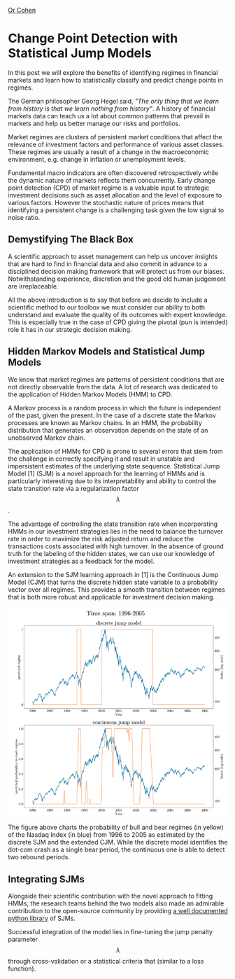 [Or Cohen](/index.html)
# Change Point Detection with Statistical Jump Models
In this post we will explore the benefits of identifying regimes in financial markets and learn how to statistically classify and predict change points in regimes. 
 
The German philosopher Georg Hegel said, *"The only thing that we learn from history is that we learn nothing from history"*. A history of financial markets data can teach us a lot about common patterns that prevail in markets and help us better manage our risks and portfolios. 

Market regimes are clusters of persistent market conditions that affect the relevance of investment factors and performance of various asset classes. These regimes are usually a result of a change in the macroeconomic environment, e.g. change in inflation or unemployment levels.

Fundamental macro indicators are often discovered retrospectively while the dynamic nature of markets reflects them concurrently. Early change point detection (CPD) of market regime is a valuable input to strategic investment decisions such as asset allocation and the level of exposure to various factors.  However the stochastic nature of prices means that identifying a persistent change is a challenging task given the low signal to noise ratio.

## Demystifying The Black Box 
A scientific approach to asset management can help us uncover insights that are hard to find in financial data and also commit in advance to a disciplined decision making framework that will protect us from our biases. Notwithstanding experience, discretion and the  good old human judgement are irreplaceable. 

All the above introduction is to say that before we decide to include a scientific method to our toolbox we must consider our ability to both understand and evaluate the quality of its outcomes with expert knowledge. This is especially true in the case of CPD giving the pivotal (pun is intended) role it has in our strategic decision making. 

## Hidden Markov Models and Statistical Jump Models
We know that market regimes are patterns of persistent conditions that are not directly observable from the data. A lot of research was dedicated to the application of Hidden Markov Models (HMM) to CPD.

A Markov process is a random process in which the future is independent of the past, given the present. In the case of a discrete state the Markov processes are known as Markov chains. In an HMM, the probability distribution that generates an observation depends on the state of an unobserved Markov chain. 

The application of HMMs for CPD is prone to several errors that stem from the challenge in correctly specifying it and result in unstable and impersistent estimates of the underlying state sequence. Statistical Jump Model [1] (SJM) is a novel approach for the learning of HMMs and is particularly interesting due to its interpretability and ability to control the state transition rate via a regularization factor $$\lambda$$. 

The advantage of controlling the state transition rate when incorporating HMMs in our investment strategies lies in the need to balance the turnover rate in order to maximize the risk adjusted return and reduce the transactions costs associated with high turnover. In the absence of ground truth for the labeling of the hidden states, we can use our knowledge of investment strategies as a feedback for the model. 

An extension to the SJM learning approach in [1] is the Continuous Jump Model (CJM) that turns the discrete hidden state variable to a probability vector over all regimes. This provides a smooth transition between regimes that is both more robust and applicable for investment decision making.

![Continuous Statistical Jump Model](/images/sjm1.png)

The figure above charts the probability of bull and bear regimes (in yellow) of the Nasdaq Index (in blue) from 1996 to 2005 as estimated by the discrete SJM and the extended CJM. While the discrete model identifies the dot-com crash as a single bear period, the continuous one is able to detect two rebound periods.

## Integrating SJMs
Alongside their scientific contribution with the novel approach to fitting HMMs, the research teams behind the two models also made an admirable contribution to the open-source community by providing [a well documented python library](https://github.com/Yizhan-Oliver-Shu/jump-models?tab=readme-ov-file) of SJMs. 

Successful integration of the model lies in fine-tuning the jump penalty parameter $$\lambda$$ through cross-validation or a statistical criteria that (similar to a loss function).
